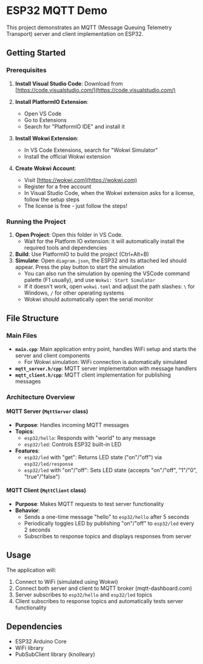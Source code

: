 # ESP32 MQTT Demo

This project demonstrates an MQTT (Message Queuing Telemetry Transport) server and client implementation on ESP32.

## Getting Started

### Prerequisites
1. **Install Visual Studio Code**: Download from [https://code.visualstudio.com/](https://code.visualstudio.com/)

2. **Install PlatformIO Extension**: 
   - Open VS Code
   - Go to Extensions
   - Search for "PlatformIO IDE" and install it

3. **Install Wokwi Extension**:
   - In VS Code Extensions, search for "Wokwi Simulator"
   - Install the official Wokwi extension

4. **Create Wokwi Account**:
   - Visit [https://wokwi.com](https://wokwi.com)
   - Register for a free account
   - In Visual Studio Code, when the Wokwi extension asks for a license, follow the setup steps
   - The license is free - just follow the steps!

### Running the Project
1. **Open Project**: Open this folder in VS Code.
    - Wait for the Platform IO extension: it will automatically install the required tools and dependencies
2. **Build**: Use PlatformIO to build the project (Ctrl+Alt+B)
3. **Simulate**: Open `diagram.json`, the ESP32 and its attached led should appear. Press the play button to start the simulation
    - You can also run the simulation by opening the VSCode command palette (F1 usually), and use `Wokwi: Start Simulator`
    - If it doesn't work, open `wokwi.toml` and adjust the path slashes: `\` for Windows, `/` for other operating systems
    - Wokwi should automatically open the serial monitor

## File Structure

### Main Files
- **`main.cpp`**: Main application entry point, handles WiFi setup and starts the server and client components
  - For Wokwi simulation: WiFi connection is automatically simulated
- **`mqtt_server.h/cpp`**: MQTT server implementation with message handlers
- **`mqtt_client.h/cpp`**: MQTT client implementation for publishing messages

### Architecture Overview

#### MQTT Server (`MqttServer` class)
- **Purpose**: Handles incoming MQTT messages
- **Topics**:
  - `esp32/hello`: Responds with "world" to any message
  - `esp32/led`: Controls ESP32 built-in LED
- **Features**:
  - `esp32/led` with "get": Returns LED state ("on"/"off") via `esp32/led/response`
  - `esp32/led` with "on"/"off": Sets LED state (accepts "on"/"off", "1"/"0", "true"/"false")

#### MQTT Client (`MqttClient` class)
- **Purpose**: Makes MQTT requests to test server functionality
- **Behavior**:
  - Sends a one-time message "hello" to `esp32/hello` after 5 seconds
  - Periodically toggles LED by publishing "on"/"off" to `esp32/led` every 2 seconds
  - Subscribes to response topics and displays responses from server

## Usage

The application will:
1. Connect to WiFi (simulated using Wokwi)
2. Connect both server and client to MQTT broker (mqtt-dashboard.com)
3. Server subscribes to `esp32/hello` and `esp32/led` topics
4. Client subscribes to response topics and automatically tests server functionality

## Dependencies
- ESP32 Arduino Core
- WiFi library
- PubSubClient library (knolleary)
